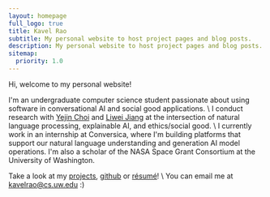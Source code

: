 ```yaml
---
layout: homepage
full_logo: true
title: Kavel Rao
subtitle: My personal website to host project pages and blog posts.
description: My personal website to host project pages and blog posts.
sitemap:
  priority: 1.0
---
```

<p class="describe-text">Hi, welcome to my personal website!</p>

I'm an undergraduate computer science student passionate about using software in conversational AI and social good applications. \\
I conduct research with [Yejin Choi](https://homes.cs.washington.edu/~yejin/) and [Liwei Jiang](https://liweijiang.me/) at the intersection of natural language processing, explainable AI, and ethics/social good. \\
I currently work in an internship at Conversica, where I'm building platforms that support our natural language understanding and generation AI model operations. I'm also a scholar of the NASA Space Grant Consortium at the University of Washington.

Take a look at my [projects](/projects), [github](github.com/kavelrao) or [r&eacute;sum&eacute;](/assets/files/resume.pdf)! \\
You can email me at kavelrao@cs.uw.edu :)

<br>
<br>
<br>
<br>
<br>
<br>
<br>

